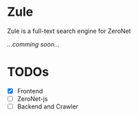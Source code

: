 # Zule
Zule is a full-text search engine for ZeroNet

_...comming soon..._

# TODOs
- [x] Frontend
- [ ] ZeroNet-js
- [ ] Backend and Crawler
